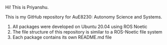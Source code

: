 Hi! This is Priyanshu. 

This is my GitHub repository for AuE8230: Autonomy Science and Systems. 

1. All packages were developed on Ubuntu 20.04 using ROS Noetic
2. The file structure of this repository is similar to a ROS-Noetic file system
3. Each package contains its own README.md file
